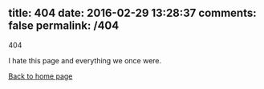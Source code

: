 title: 404
date: 2016-02-29 13:28:37
comments: false
permalink: /404
---

<p id="error-title">404</p>
<p id="error-subtitle">I hate this page and everything we once were.</p>
<div id="error-btn-wrap">
        <a id="error-btn" href="/">Back to home page</a>
</div>